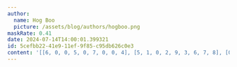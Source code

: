 ```yaml
---
author:
  name: Hog Boo
  picture: /assets/blog/authors/hogboo.png
maskRate: 0.41
date: 2024-07-14T14:00:01.399321
id: 5cefbb22-41e9-11ef-9f85-c95db626c0e3
content: '[[6, 0, 0, 5, 0, 7, 0, 0, 4], [5, 1, 0, 2, 9, 3, 6, 7, 8], [0, 7, 9, 0, 8, 6, 5, 0, 0], [1, 0, 0, 0, 3, 4, 7, 8, 0], [4, 3, 6, 0, 0, 0, 1, 0, 9], [8, 5, 0, 9, 2, 1, 4, 6, 3], [0, 2, 8, 1, 0, 5, 9, 0, 0], [9, 0, 0, 0, 4, 2, 0, 5, 0], [0, 0, 5, 3, 0, 0, 8, 0, 2]]'
---
```

